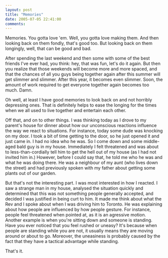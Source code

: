 ```yaml
---
layout: post
title: "Memories"
date: 2005-07-05 22:41:00
comments:
---
```


Memories. You gotta love 'em. Well, you gotta love making them. And then looking back on them fondly, that's good too. But looking back on them longingly, well, that can be good and bad.

<!--more-->

After spending the last weekend and then some with some of the best friends I've ever had, you think: hey, that was fun, let's do it again. But then you realize that those weekends will become more and more spaced, and that the chances of all you guys being together again after this summer will get slimmer and slimmer. After this year, it becomes even slimmer. Soon, the amount of work required to get everyone together again becomes too much. Damn.

Oh well, at least I have good memories to look back on and not horribly depressing ones. That is definitely helps to ease the longing for the times when we all used to live together and entertain each other.

Off that, and on to other things. I was thinking today as I drove to my parent's house for dinner about how our unconscious reactions influence the way we react to situations. For instance, today some dude was knocking on my door. I took a bit of time getting to the door, so he just opened it and just came in. I had no idea who he was. So I come down and some middle-aged bald guy is in my house. Immediately I felt threatened and was about to less-than-cordially tell him to get the hell out of my house (as I had not invited him in.) However, before I could say that, he told me who he was and what he was doing there. He was a neighbour of my aunt (who lives down the street) and had previously spoken with my father about getting some plants out of our garden.

But that's not the interesting part. I was most interested in how I reacted. I saw a strange man in my house, analysed the situation quickly and determined that this was not something people generally accepted, and decided I was justified in being curt to him. It made me think about what the Rev and I spoke about when I was driving him to Toronto. He was explaining about how people are influenced by how people gesture. For instance, people feel threatened when pointed at, as it is an agressive motion. Another example is when you're sitting down and someone is standing. Have you ever noticed that you feel rushed or uneasy? It's because when people are standing while you are not, it usually means they are moving around or about to go. Moreover, the uneasiness is probably caused by the fact that they have a tactical advantage while standing.

That's it.
